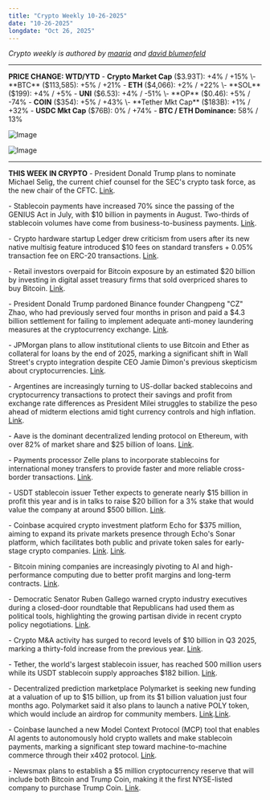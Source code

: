 ```yaml
---
title: "Crypto Weekly 10-26-2025"
date: "10-26-2025"
longdate: "Oct 26, 2025"
---
```


*Crypto weekly is authored by [maaria](https://x.com/maariabajwa) and [david blumenfeld](https://x.com/serdave_eth)*

---
**PRICE CHANGE: WTD/YTD**
\- **Crypto Market Cap** ($3.93T): +4% / +15%
\- **BTC** ($113,585): +5% / +21%
\- **ETH** ($4,066): +2% / +22%
\- **SOL** ($199): +4% / +5%
\- **UNI** ($6.53): +4% / -51%
\- **OP** ($0.46): +5% / -74%
\- **COIN** ($354): +5% / +43%
\- **Tether Mkt Cap** ($183B): +1% / +32%
\- **USDC Mkt Cap** ($76B): 0% / +74%
\- **BTC / ETH Dominance:** 58% / 13%

![Image](/images/10-26-2025-1.png)

![Image](/images/10-26-2025-2.png)

---
**THIS WEEK IN CRYPTO**
\- President Donald Trump plans to nominate Michael Selig, the current chief counsel for the SEC's crypto task force, as the new chair of the CFTC. [Link](https://www.bloomberg.com/news/articles/2025-10-24/trump-to-pick-michael-selig-for-cftc-chair-amid-crypto-expansion).

\- Stablecoin payments have increased 70% since the passing of the GENIUS Act in July, with $10 billion in payments in August.  Two-thirds of stablecoin volumes have come from business-to-business payments. [Link](https://www.bloomberg.com/news/articles/2025-10-25/stablecoin-use-for-payments-jumps-70-since-us-regulation).

\- Crypto hardware startup Ledger drew criticism from users after its new native multisig feature introduced $10 fees on standard transfers + 0.05% transaction fee on ERC-20 transactions. [Link](https://www.theblock.co/post/376083/ledgers-new-native-multisig-rollout-sparks-criticism-over-cash-cow-fee-model).

\- Retail investors overpaid for Bitcoin exposure by an estimated $20 billion by investing in digital asset treasury firms that sold overpriced shares to buy Bitcoin. [Link](https://www.bloomberg.com/news/articles/2025-10-17/bitcoin-dats-crash-costs-investors-17-billion-researcher-says).

\- President Donald Trump pardoned Binance founder Changpeng "CZ" Zhao, who had previously served four months in prison and paid a $4.3 billion settlement for failing to implement adequate anti-money laundering measures at the cryptocurrency exchange. [Link](https://www.bloomberg.com/news/articles/2025-10-23/binance-founder-zhao-pardoned-by-trump-in-latest-crypto-clemency).

\- JPMorgan plans to allow institutional clients to use Bitcoin and Ether as collateral for loans by the end of 2025, marking a significant shift in Wall Street's crypto integration despite CEO Jamie Dimon's previous skepticism about cryptocurrencies. [Link](https://www.bloomberg.com/news/articles/2025-10-24/jpmorgan-to-allow-bitcoin-ether-as-collateral-in-crypto-push).

\- Argentines are increasingly turning to US-dollar backed stablecoins and cryptocurrency transactions to protect their savings and profit from exchange rate differences as President Milei struggles to stabilize the peso ahead of midterm elections amid tight currency controls and high inflation. [Link](https://www.bloomberg.com/news/articles/2025-10-23/argentines-turn-to-stablecoins-as-milei-struggles-to-save-the-peso).

\- Aave is the dominant decentralized lending protocol on Ethereum, with over 82% of market share and $25 billion of loans. [Link](https://www.theblock.co/post/375350/aave-now-holds-25-billion-in-outstanding-loans-tightening-grip-on-ethereum-lending-as-market-consolidates).

\- Payments processor Zelle plans to incorporate stablecoins for international money transfers to provide faster and more reliable cross-border transactions. [Link](https://decrypt.co/345885/zelle-use-stablecoins-international-payments).

\- USDT stablecoin issuer Tether expects to generate nearly $15 billion in profit this year and is in talks to raise $20 billion for a 3% stake that would value the company at around $500 billion. [Link](https://www.bloomberg.com/news/articles/2025-10-24/stablecoin-leader-tether-expects-profit-to-increase-to-15-billion-this-year).

\- Coinbase acquired crypto investment platform Echo for $375 million, aiming to expand its private markets presence through Echo's Sonar platform, which facilitates both public and private token sales for early-stage crypto companies. [Link](https://www.wsj.com/finance/coinbase-strikes-deal-for-crypto-investing-platform-echo-86954fd5). [Link](https://www.bloomberg.com/news/articles/2025-10-21/coinbase-buys-investment-platform-echo-in-375-million-deal). 

\- Bitcoin mining companies are increasingly pivoting to AI and high-performance computing due to better profit margins and long-term contracts. [Link](https://unchainedcrypto.com/bitcoin-mining-stocks-are-outperforming-dats-but-is-it-a-good-sign-for-bitcoin/).

\- Democratic Senator Ruben Gallego warned crypto industry executives during a closed-door roundtable that Republicans had used them as political tools, highlighting the growing partisan divide in recent crypto policy negotiations. [Link](https://blockworks.co/news/democrat-senate-crypto-meetings).

\- Crypto M&A activity has surged to record levels of $10 billion in Q3 2025, marking a thirty-fold increase from the previous year. [Link](https://www.bloomberg.com/news/articles/2025-10-23/crypto-m-a-surges-30-fold-as-niche-firms-shift-to-mainstream).

\- Tether, the world's largest stablecoin issuer, has reached 500 million users while its USDT stablecoin supply approaches $182 billion. [Link](https://www.theblock.co/post/375522/tether-hits-500-million-users-as-stablecoin-supply-nears-182-billion).

\- Decentralized prediction marketplace Polymarket is seeking new funding at a valuation of up to $15 billion, up from its $1 billion valuation just four months ago. Polymarket said it also plans to launch a native POLY token, which would include an airdrop for community members. [Link](https://www.bloomberg.com/news/articles/2025-10-23/polymarket-is-seeking-funding-at-a-valuation-of-up-to-15-billion).[Link](https://www.theblock.co/post/376048/polymarket-cmo-confirms-poly-token-airdrop-plans).

\- Coinbase launched a new Model Context Protocol (MCP) tool that enables AI agents to autonomously hold crypto wallets and make stablecoin payments, marking a significant step toward machine-to-machine commerce through their x402 protocol. [Link](https://decrypt.co/345575/coinbase-ai-crypto-payments-new-protocol-autonomous-transactions).

\- Newsmax plans to establish a $5 million cryptocurrency reserve that will include both Bitcoin and Trump Coin, making it the first NYSE-listed company to purchase Trump Coin. [Link](https://www.wsj.com/finance/currencies/newsmax-to-start-crypto-reserve-including-bitcoin-trump-coin-4c943070).


